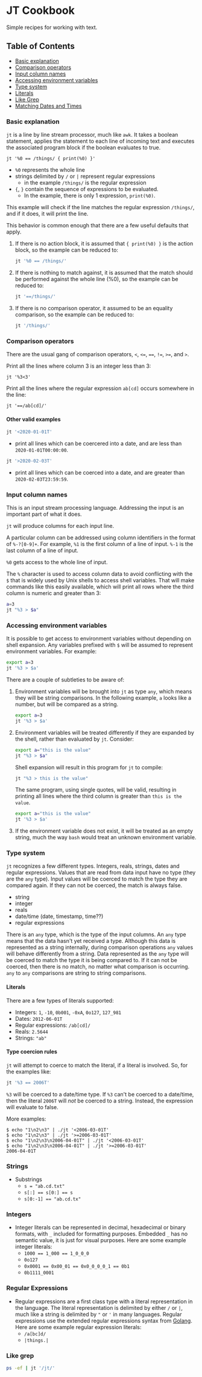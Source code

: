 # JT Cookbook

Simple recipes for working with text.

## Table of Contents

- [Basic explanation](#basic-explanation)
- [Comparison operators](#comparison-operators)
- [Input column names](#input-column-names)
- [Accessing environment variables](#accessing-environment-variables)
- [Type system](#type-system)
- [Literals](#literals)
- [Like Grep](#like-grep)
- [Matching Dates and Times](#matching-dates-and-times)

### Basic explanation

`jt` is a line by line stream processor, much like `awk`. It takes a boolean
statement, applies the statement to each line of incoming text and executes the
associated program block if the boolean evaluates to true.

    jt '%0 == /things/ { print(%0) }'

- `%0` represents the whole line
- strings delimited by `/` or `|` represent regular expressions
    - in the example `/things/` is the regular expression
- `{`, `}` contain the sequence of expressions to be evaluated.
    - In the example, there is only 1 expression, `print(%0)`.

This example will check if the line matches the regular expression `/things/`,
and if it does, it will print the line.

This behavior is common enough that there are a few useful defaults that apply.

1. If there is no action block, it is assumed that `{ print(%0) }` is the
   action block, so the example can be reduced to:

    ```sh
    jt '%0 == /things/'
    ```

1. If there is nothing to match against, it is assumed that the match should be
   performed against the whole line (%0), so the example can be reduced to:

    ```sh
    jt '==/things/'
    ```

1. If there is no comparison operator, it assumed to be an equality comparison,
   so the example can be reduced to:

    ```sh
    jt '/things/'
    ```

### Comparison operators

There are the usual gang of comparison operators, `<`, `<=`, `==`, `!=`, `>=`,
and `>`.

Print all the lines where column 3 is an integer less than 3:

    jt '%3<3'

Print all the lines where the regular expression `ab[cd]` occurs somewhere in the line:

    jt '==/ab[cd]/'

#### Other valid examples

```sh
jt '<2020-01-01T'
```

- print all lines which can be coercered into a date, and are less than
  `2020-01-01T00:00:00`.

```sh
jt '>2020-02-03T'
```

- print all lines which can be coerced into a date, and are greater than
  `2020-02-03T23:59:59`.

### Input column names

This is an input stream processing language. Addressing the input is an
important part of what it does.

`jt` will produce columns for each input line.

A particular column can be addressed using column identifiers in the format of
`%-?[0-9]+`. For example, `%1` is the first column of a line of input. `%-1` is
the last column of a line of input.

`%0` gets access to the whole line of input.

The `%` character is used to access column data to avoid conflicting with the
`$` that is widely used by Unix shells to access shell variables. That will
make commands like this easily available, which will print all rows where the
third column is numeric and greater than 3:

```sh
a=3
jt "%3 > $a"
```

### Accessing environment variables

It is possible to get access to environment variables without depending on
shell expansion. Any variables prefixed with `$` will be assumed to represent
environment variables. For example:

```sh
export a=3
jt '%3 > $a'
```

There are a couple of subtleties to be aware of:

1.  Environment variables will be brought into `jt` as type `any`, which means
    they will be string comparisons. In the following example, `a` looks like
    a number, but will be compared as a string.
    ```sh
    export a=3
    jt '%3 > $a'
    ```

2.  Environment variables will be treated differently if they are expanded by
    the shell, rather than evaluated by `jt`. Consider:
    ```sh
    export a="this is the value"
    jt "%3 > $a"
    ```

    Shell expansion will result in this program for `jt` to compile:
    ```sh
    jt "%3 > this is the value"
    ```

    The same program, using single quotes, will be valid, resulting in printing
    all lines where the third column is greater than `this is the value`.
    ```sh
    export a="this is the value"
    jt '%3 > $a'
    ```

3.  If the environment variable does not exist, it will be treated as an empty
    string, much the way `bash` would treat an unknown environment variable.

### Type system

`jt` recognizes a few different types. Integers, reals, strings, dates and
regular expressions. Values that are read from data input have no type (they
are the `any` type). Input values will be coerced to match the type they are
compared again. If they can not be coerced, the match is always false.

- string
- integer
- reals
- date/time (date, timestamp, time??)
- regular expressions

There is an `any` type, which is the type of the input columns. An `any` type
means that the data hasn't yet received a type. Although this data is
represented as a string internally, during comparison operations `any` values
will behave differently from a string. Data represented as the `any` type will
be coerced to match the type it is being compared to. If it can not be coerced,
then there is no match, no matter what comparison is occurring.  `any` to `any`
comparisons are string to string comparisons.

#### Literals

There are a few types of literals supported:

-   Integers: `1`, `-10`, `0b001`, `-0xA`, `0o127`, `127_981`
-   Dates: `2012-06-01T`
-   Regular expressions: `/ab[cd]/`
-   Reals: `2.5644`
-   Strings: `"ab"`

#### Type coercion rules

`jt` will attempt to coerce to match the literal, if a literal is involved. So,
for the examples like:

```sh
jt '%3 == 2006T'
```

`%3` will be coerced to a date/time type. If `%3` can't be coerced to a
date/time, then the literal `2006T` will _not_ be coerced to a string. Instead,
the expression will evaluate to false.

More examples:

```
$ echo "1\n2\n3" | ./jt '<2006-03-01T'
$ echo "1\n2\n3" | ./jt '>=2006-03-01T'
$ echo "1\n2\n3\n2006-04-01T" | ./jt '<2006-03-01T'
$ echo "1\n2\n3\n2006-04-01T" | ./jt '>=2006-03-01T'
2006-04-01T
```

### Strings

- Substrings
    - `s = "ab.cd.txt"`
    - `s[:] == s[0:] == s`
    - `s[0:-1] == "ab.cd.tx"`

### Integers

- Integer literals can be represented in decimal, hexadecimal or binary
  formats, with `_` included for formatting purposes. Embedded `_` has no
  semantic value, it is just for visual purposes. Here are some example integer
  literals:
    - `1000 == 1_000 == 1_0_0_0`
    - `0o127`
    - `0x0001 == 0x00_01 == 0x0_0_0_0_1 == 0b1`
    - `0b1111_0001`

### Regular Expressions

- Regular expressions are a first class type with a literal representation in
  the language. The literal representation is delimited by either `/` or `|`,
  much like a string is delimited by `"` or `'` in many languages. Regular
  expressions use the extended regular expressions syntax from
  [Golang](https://golang.org/pkg/regexp/syntax/). Here are some example
  regular expression literals:
    - `/a[bc]d/`
    - `|things.|`

### Like grep

```sh
ps -ef | jt '/jt/'
```
